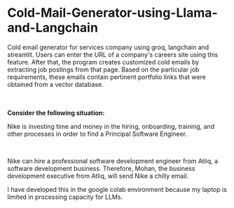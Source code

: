 # Cold-Mail-Generator-using-Llama-and-Langchain

<p> Cold email generator for services company using groq, langchain and streamlit. Users can enter the URL of a company's careers site using this feature. After that, the program creates customized cold emails by extracting job postings from that page. Based on the particular job requirements, these emails contain pertinent portfolio links that were obtained from a vector database.</p>

<br>
<br>
<b>Consider the following situation:</b>
<br>
<p>Nike is investing time and money in the hiring, onboarding, training, and other processes in order to find a Principal Software Engineer.</p>
<br>
<p>Nike can hire a professional software development engineer from Atliq, a software development business. Therefore, Mohan, the business development executive from Atliq, will send Nike a chilly email.</p>
<p>I have developed this in the google colab environment because my laptop is limited in processing capacity for LLMs.</p>
